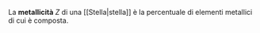 La **metallicità** $Z$ di una [[Stella|stella]] è la percentuale di elementi metallici di cui è composta.